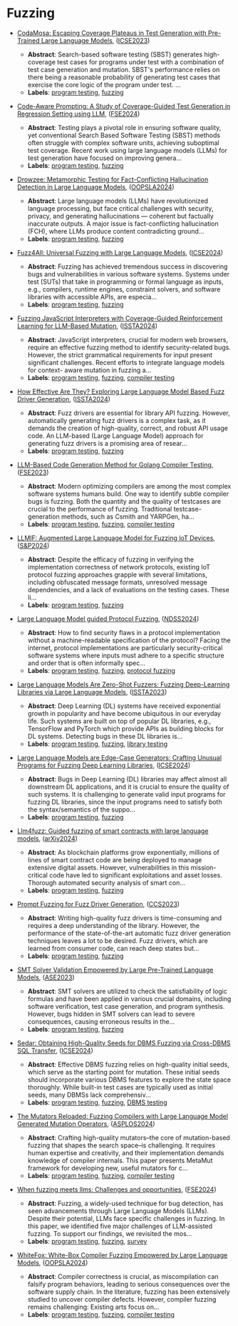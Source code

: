 # Fuzzing

- [CodaMosa: Escaping Coverage Plateaus in Test Generation with Pre-Trained Large Language Models](../venues/ICSE2023/paper_1.md), ([ICSE2023](../venues/ICSE2023/README.md))

  - **Abstract**: Search-based software testing (SBST) generates high-coverage test cases for programs under test with a combination of test case generation and mutation. SBST's performance relies on there being a reasonable probability of generating test cases that exercise the core logic of the program under test. ...
  - **Labels**: [program testing](../../labels/program_testing.md), [fuzzing](../../labels/fuzzing.md)


- [Code-Aware Prompting: A Study of Coverage-Guided Test Generation in Regression Setting using LLM](../venues/FSE2024/paper_25.md), ([FSE2024](../venues/FSE2024/README.md))

  - **Abstract**: Testing plays a pivotal role in ensuring software quality, yet conventional Search Based Software Testing (SBST) methods often struggle with complex software units, achieving suboptimal test coverage. Recent work using large language models (LLMs) for test generation have focused on improving genera...
  - **Labels**: [program testing](../../labels/program_testing.md), [fuzzing](../../labels/fuzzing.md)


- [Drowzee: Metamorphic Testing for Fact-Conflicting Hallucination Detection in Large Language Models](../venues/OOPSLA2024/paper_4.md), ([OOPSLA2024](../venues/OOPSLA2024/README.md))

  - **Abstract**: Large language models (LLMs) have revolutionized language processing, but face critical challenges with security, privacy, and generating hallucinations — coherent but factually inaccurate outputs. A major issue is fact-conflicting hallucination (FCH), where LLMs produce content contradicting ground...
  - **Labels**: [program testing](../../labels/program_testing.md), [fuzzing](../../labels/fuzzing.md)


- [Fuzz4All: Universal Fuzzing with Large Language Models](../venues/ICSE2024/paper_15.md), ([ICSE2024](../venues/ICSE2024/README.md))

  - **Abstract**: Fuzzing has achieved tremendous success in discovering bugs and vulnerabilities in various software systems. Systems under test (SUTs) that take in programming or formal language as inputs, e.g., compilers, runtime engines, constraint solvers, and software libraries with accessible APIs, are especia...
  - **Labels**: [program testing](../../labels/program_testing.md), [fuzzing](../../labels/fuzzing.md)


- [Fuzzing JavaScript Interpreters with Coverage-Guided Reinforcement Learning for LLM-Based Mutation](../venues/ISSTA2024/paper_22.md), ([ISSTA2024](../venues/ISSTA2024/README.md))

  - **Abstract**: JavaScript interpreters, crucial for modern web browsers, require an effective fuzzing method to identify security-related bugs. However, the strict grammatical requirements for input present significant challenges. Recent efforts to integrate language models for context- aware mutation in fuzzing a...
  - **Labels**: [program testing](../../labels/program_testing.md), [fuzzing](../../labels/fuzzing.md), [compiler testing](../../labels/compiler_testing.md)


- [How Effective Are They? Exploring Large Language Model Based Fuzz Driver Generation](../venues/ISSTA2024/paper_14.md), ([ISSTA2024](../venues/ISSTA2024/README.md))

  - **Abstract**: Fuzz drivers are essential for library API fuzzing. However, automatically generating fuzz drivers is a complex task, as it demands the creation of high-quality, correct, and robust API usage code. An LLM-based (Large Language Model) approach for generating fuzz drivers is a promising area of resear...
  - **Labels**: [program testing](../../labels/program_testing.md), [fuzzing](../../labels/fuzzing.md)


- [LLM-Based Code Generation Method for Golang Compiler Testing](../venues/FSE2023/paper_7.md), ([FSE2023](../venues/FSE2023/README.md))

  - **Abstract**: Modern optimizing compilers are among the most complex software systems humans build. One way to identify subtle compiler bugs is fuzzing. Both the quantity and the quality of testcases are crucial to the performance of fuzzing. Traditional testcase-generation methods, such as Csmith and YARPGen, ha...
  - **Labels**: [program testing](../../labels/program_testing.md), [fuzzing](../../labels/fuzzing.md), [compiler testing](../../labels/compiler_testing.md)


- [LLMIF: Augmented Large Language Model for Fuzzing IoT Devices](../venues/S&P2024/paper_2.md), ([S&P2024](../venues/S&P2024/README.md))

  - **Abstract**: Despite the efficacy of fuzzing in verifying the implementation correctness of network protocols, existing IoT protocol fuzzing approaches grapple with several limitations, including obfuscated message formats, unresolved message dependencies, and a lack of evaluations on the testing cases. These li...
  - **Labels**: [program testing](../../labels/program_testing.md), [fuzzing](../../labels/fuzzing.md)


- [Large Language Model guided Protocol Fuzzing](../venues/NDSS2024/paper_2.md), ([NDSS2024](../venues/NDSS2024/README.md))

  - **Abstract**: How to find security flaws in a protocol implementation without a machine-readable specification of the protocol? Facing the internet, protocol implementations are particularly security-critical software systems where inputs must adhere to a specific structure and order that is often informally spec...
  - **Labels**: [program testing](../../labels/program_testing.md), [fuzzing](../../labels/fuzzing.md), [protocol fuzzing](../../labels/protocol_fuzzing.md)


- [Large Language Models Are Zero-Shot Fuzzers: Fuzzing Deep-Learning Libraries via Large Language Models](../venues/ISSTA2023/paper_2.md), ([ISSTA2023](../venues/ISSTA2023/README.md))

  - **Abstract**: Deep Learning (DL) systems have received exponential growth in popularity and have become ubiquitous in our everyday life. Such systems are built on top of popular DL libraries, e.g., TensorFlow and PyTorch which provide APIs as building blocks for DL systems. Detecting bugs in these DL libraries is...
  - **Labels**: [program testing](../../labels/program_testing.md), [fuzzing](../../labels/fuzzing.md), [library testing](../../labels/library_testing.md)


- [Large Language Models are Edge-Case Generators: Crafting Unusual Programs for Fuzzing Deep Learning Libraries](../venues/ICSE2024/paper_5.md), ([ICSE2024](../venues/ICSE2024/README.md))

  - **Abstract**: Bugs in Deep Learning (DL) libraries may affect almost all downstream DL applications, and it is crucial to ensure the quality of such systems. It is challenging to generate valid input programs for fuzzing DL libraries, since the input programs need to satisfy both the syntax/semantics of the suppo...
  - **Labels**: [program testing](../../labels/program_testing.md), [fuzzing](../../labels/fuzzing.md)


- [Llm4fuzz: Guided fuzzing of smart contracts with large language models](../venues/arXiv2024/paper_22.md), ([arXiv2024](../venues/arXiv2024/README.md))

  - **Abstract**: As blockchain platforms grow exponentially, millions of lines of smart contract code are being deployed to manage extensive digital assets. However, vulnerabilities in this mission-critical code have led to significant exploitations and asset losses. Thorough automated security analysis of smart con...
  - **Labels**: [program testing](../../labels/program_testing.md), [fuzzing](../../labels/fuzzing.md)


- [Prompt Fuzzing for Fuzz Driver Generation](../venues/CCS2023/paper_2.md), ([CCS2023](../venues/CCS2023/README.md))

  - **Abstract**: Writing high-quality fuzz drivers is time-consuming and requires a deep understanding of the library. However, the performance of the state-of-the-art automatic fuzz driver generation techniques leaves a lot to be desired. Fuzz drivers, which are learned from consumer code, can reach deep states but...
  - **Labels**: [program testing](../../labels/program_testing.md), [fuzzing](../../labels/fuzzing.md)


- [SMT Solver Validation Empowered by Large Pre-Trained Language Models](../venues/ASE2023/paper_3.md), ([ASE2023](../venues/ASE2023/README.md))

  - **Abstract**: SMT solvers are utilized to check the satisfiability of logic formulas and have been applied in various crucial domains, including software verification, test case generation, and program synthesis. However, bugs hidden in SMT solvers can lead to severe consequences, causing erroneous results in the...
  - **Labels**: [program testing](../../labels/program_testing.md), [fuzzing](../../labels/fuzzing.md)


- [Sedar: Obtaining High-Quality Seeds for DBMS Fuzzing via Cross-DBMS SQL Transfer](../venues/ICSE2024/paper_16.md), ([ICSE2024](../venues/ICSE2024/README.md))

  - **Abstract**: Effective DBMS fuzzing relies on high-quality initial seeds, which serve as the starting point for mutation. These initial seeds should incorporate various DBMS features to explore the state space thoroughly. While built-in test cases are typically used as initial seeds, many DBMSs lack comprehensiv...
  - **Labels**: [program testing](../../labels/program_testing.md), [fuzzing](../../labels/fuzzing.md), [DBMS testing](../../labels/DBMS_testing.md)


- [The Mutators Reloaded: Fuzzing Compilers with Large Language Model Generated Mutation Operators](../venues/ASPLOS2024/paper_1.md), ([ASPLOS2024](../venues/ASPLOS2024/README.md))

  - **Abstract**: Crafting high-quality mutators–the core of mutation-based fuzzing that shapes the search space–is challenging. It requires human expertise and creativity, and their implementation demands knowledge of compiler internals. This paper presents MetaMut framework for developing new, useful mutators for c...
  - **Labels**: [program testing](../../labels/program_testing.md), [fuzzing](../../labels/fuzzing.md), [compiler testing](../../labels/compiler_testing.md)


- [When fuzzing meets llms: Challenges and opportunities](../venues/FSE2024/paper_27.md), ([FSE2024](../venues/FSE2024/README.md))

  - **Abstract**: Fuzzing, a widely-used technique for bug detection, has seen advancements through Large Language Models (LLMs). Despite their potential, LLMs face specific challenges in fuzzing. In this paper, we identified five major challenges of LLM-assisted fuzzing. To support our findings, we revisited the mos...
  - **Labels**: [program testing](../../labels/program_testing.md), [fuzzing](../../labels/fuzzing.md), [survey](../../labels/survey.md)


- [WhiteFox: White-Box Compiler Fuzzing Empowered by Large Language Models](../venues/OOPSLA2024/paper_3.md), ([OOPSLA2024](../venues/OOPSLA2024/README.md))

  - **Abstract**: Compiler correctness is crucial, as miscompilation can falsify program behaviors, leading to serious consequences over the software supply chain. In the literature, fuzzing has been extensively studied to uncover compiler defects. However, compiler fuzzing remains challenging: Existing arts focus on...
  - **Labels**: [program testing](../../labels/program_testing.md), [fuzzing](../../labels/fuzzing.md), [compiler testing](../../labels/compiler_testing.md)
